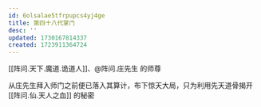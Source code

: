 ```yaml
---
id: 6olsalae5tfrpupcs4yj4ge
title: 第四十八代掌门
desc: ''
updated: 1730167814337
created: 1723911364724
---
```


[[阵问.天下.魔道.诡道人]]、@阵问.庄先生 的师尊

从庄先生拜入师门之前便已落入其算计，布下惊天大局，只为利用先天道骨揭开 [[阵问.仙.天人之血]] 的秘密
